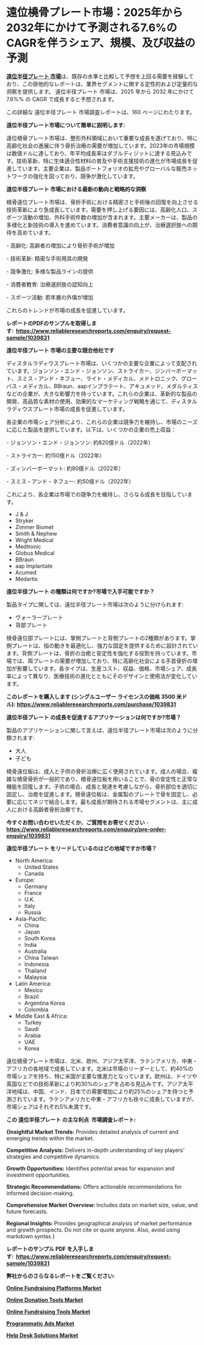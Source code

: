 <p><h1>遠位橈骨プレート市場：2025年から2032年にかけて予測される7.6%のCAGRを伴うシェア、規模、及び収益の予測</h1></p><p data-sourcepos="1:1-1:157"><strong><a href="https://www.reliableresearchreports.com/distal-radius-plates-r1039831?utm_campaign=107&utm_medium=36&utm_source=Github&utm_content=ia&utm_term=10032025&utm_id=distal-radius-plates">遠位半径プレート 市場</a></strong>は、既存の水準と比較して予想を上回る需要を経験しており、この排他的なレポートは、業界セグメントに関する定性的および定量的な洞察を提供します。 遠位半径プレート 市場は、2025 年から 2032 年にかけて 7.6%% の CAGR で成長すると予想されます。</p>
<p data-sourcepos="3:1-3:50">この詳細な 遠位半径プレート 市場調査レポートは、160 ページにわたります。</p>
<p><strong>遠位半径プレート市場について簡単に説明します:</strong></p>
<p><p>遠位橈骨プレート市場は、整形外科領域において重要な成長を遂げており、特に高齢化社会の進展に伴う骨折治療の需要が増加しています。2023年の市場規模は数億ドルに達しており、年平均成長率はダブルディジットに達する見込みです。技術革新、特に生体適合性材料の普及や手術支援技術の進化が市場成長を促進しています。主要企業は、製品ポートフォリオの拡充やグローバルな販売ネットワークの強化を図っており、競争が激化しています。</p></p>
<p><strong>遠位半径プレート 市場における最新の動向と戦略的な洞察</strong></p>
<p><p>橈骨遠位プレート市場は、骨折手術における精密さと手術後の回復を向上させる技術革新により急成長しています。需要を押し上げる要因には、高齢化人口、スポーツ活動の増加、外科手術件数の増加が含まれます。主要メーカーは、製品の多様化と新技術の導入を進めています。消費者意識の向上が、治療選択肢への期待を高めています。</p><p>- 高齢化: 高齢者の増加により骨折手術が増加</p><p>- 技術革新: 精密な手術用具の開発</p><p>- 競争激化: 多様な製品ラインの提供</p><p>- 消費者教育: 治療選択肢の認知向上</p><p>- スポーツ活動: 若年層の外傷が増加</p><p>これらのトレンドが市場の成長を促進しています。</p></p>
<p><strong>レポートのPDFのサンプルを取得します</strong><strong>:&nbsp;&nbsp;<a href="https://www.reliableresearchreports.com/enquiry/request-sample/1039831?utm_campaign=107&utm_medium=36&utm_source=Github&utm_content=ia&utm_term=10032025&utm_id=distal-radius-plates">https://www.reliableresearchreports.com/enquiry/request-sample/1039831</a></strong></p>
<p><strong>遠位半径プレート 市場の主要な競合他社です</strong></p>
<p><p>ディスタルラディウスプレート市場は、いくつかの主要な企業によって支配されています。ジョンソン・エンド・ジョンソン、ストライカー、ジンバーボーマット、スミス・アンド・ネフュー、ライト・メディカル、メドトロニック、グローバス・メディカル、BBraun、aapインプラテート、アキュメッド、メダルティスなどの企業が、大きな影響力を持っています。これらの企業は、革新的な製品の開発、高品質な素材の使用、効果的なマーケティング戦略を通じて、ディスタルラディウスプレート市場の成長を促進しています。</p><p>各企業の市場シェア分析により、これらの企業は競争力を維持し、市場のニーズに応じた製品を提供しています。以下は、いくつかの企業の売上収益：</p><p>- ジョンソン・エンド・ジョンソン: 約820億ドル（2022年）</p><p>- ストライカー: 約150億ドル（2022年）</p><p>- ズィンバーボーマット: 約80億ドル（2022年）</p><p>- スミス・アンド・ネフュー: 約50億ドル（2022年）</p><p>これにより、各企業は市場での競争力を維持し、さらなる成長を目指しています。</p></p>
<p><ul><li>J & J</li><li>Stryker</li><li>Zimmer Biomet</li><li>Smith & Nephew</li><li>Wright Medical</li><li>Medtronic</li><li>Globus Medical</li><li>BBraun</li><li>aap Implantate</li><li>Acumed</li><li>Medartis</li></ul></p>
<p><strong>遠位半径プレート の種類は何ですか?市場で入手可能ですか？</strong></p>
<p>製品タイプに関しては、遠位半径プレート市場は次のように分けられます:</p>
<p><ul><li>ヴォーラープレート</li><li>背部プレート</li></ul></p>
<p><p>橈骨遠位部プレートには、掌側プレートと背側プレートの2種類があります。掌側プレートは、指の動きを最適化し、強力な固定を提供するために設計されています。背側プレートは、骨折の治癒と安定性を強化する役割を持っています。市場では、両プレートの需要が増加しており、特に高齢化社会による手首骨折の増加が影響しています。各タイプは、生産コスト、収益、価格、市場シェア、成長率によって異なり、医療技術の進化とともにそのデザインと使用法が変化しています。</p></p>
<p><strong>このレポートを購入します (シングルユーザー ライセンスの価格 3500 米ドル):&nbsp;<a href="https://www.reliableresearchreports.com/purchase/1039831?utm_campaign=107&utm_medium=36&utm_source=Github&utm_content=ia&utm_term=10032025&utm_id=distal-radius-plates">https://www.reliableresearchreports.com/purchase/1039831</a></strong></p>
<p><strong>遠位半径プレート の成長を促進するアプリケーションは何ですか?市場？</strong></p>
<p>製品のアプリケーションに関して言えば、遠位半径プレート市場は次のように分類されます:</p>
<p><ul><li>大人</li><li>子ども</li></ul></p>
<p><p>橈骨遠位板は、成人と子供の骨折治療に広く使用されています。成人の場合、複雑な橈骨骨折が一般的であり、橈骨遠位板を用いることで、骨の安定性と正常な機能を回復します。子供の場合、成長と発達を考慮しながら、骨折部位を適切に固定し、治癒を促進します。橈骨遠位板は、金属製のプレートで骨を固定し、必要に応じてネジで結合します。最も成長が期待される市場セグメントは、主に成人における高齢者骨折治療です。</p></p>
<p><strong>今すぐお問い合わせいただくか、ご質問をお寄せください</strong><strong>&nbsp;</strong>-<strong><a href="https://www.reliableresearchreports.com/enquiry/pre-order-enquiry/1039831?utm_campaign=107&utm_medium=36&utm_source=Github&utm_content=ia&utm_term=10032025&utm_id=distal-radius-plates">https://www.reliableresearchreports.com/enquiry/pre-order-enquiry/1039831</a></strong></p>
<p><strong>遠位半径プレート をリードしているのはどの地域ですか市場？</strong></p>
<p><ul>
    <li>
        North America:
        <ul>
            <li>United States</li>
            <li>Canada</li>
        </ul>
    </li>
    <li>
        Europe:
        <ul>
            <li>Germany</li>
            <li>France</li>
            <li>U.K.</li>
            <li>Italy</li>
            <li>Russia</li>
        </ul>
    </li>
    <li>
        Asia-Pacific:
        <ul>
            <li>China</li>
            <li>Japan</li>
            <li>South Korea</li>
            <li>India</li>
            <li>Australia</li>
            <li>China Taiwan</li>
            <li>Indonesia</li>
            <li>Thailand</li>
            <li>Malaysia</li>
        </ul>
    </li>
    <li>
        Latin America:
        <ul>
            <li>Mexico</li>
            <li>Brazil</li>
            <li>Argentina Korea</li>
            <li>Colombia</li>
        </ul>
    </li>
    <li>
        Middle East & Africa:
        <ul>
            <li>Turkey</li>
            <li>Saudi</li>
            <li>Arabia</li>
            <li>UAE</li>
            <li>Korea</li>
        </ul>
    </li>
    </ul></p>
<p><p>遠位橈骨プレート市場は、北米、欧州、アジア太平洋、ラテンアメリカ、中東・アフリカの各地域で成長しています。北米は市場のリーダーとして、約40%の市場シェアを持ち、特に米国が主要な推進力となっています。欧州は、ドイツや英国などでの技術革新により約30%のシェアを占める見込みです。アジア太平洋地域は、中国、インド、日本での需要増加により約25%のシェアを持つと予測されています。ラテンアメリカと中東・アフリカも徐々に成長していますが、市場シェアはそれぞれ5%未満です。</p></p>
<p><strong>この 遠位半径プレート の主な利点&nbsp; 市場調査レポート:</strong></p>
<p><strong>{Insightful Market Trends:</strong> Provides detailed analysis of current and emerging trends within the market.</p>
<p><strong>Competitive Analysis:</strong> Delivers in-depth understanding of key players' strategies and competitive dynamics.</p>
<p><strong>Growth Opportunities:</strong> Identifies potential areas for expansion and investment opportunities.</p>
<p><strong>Strategic Recommendations:</strong> Offers actionable recommendations for informed decision-making.</p>
<p><strong>Comprehensive Market Overview: </strong>Includes data on market size, value, and future forecasts.</p>
<p><strong>Regional Insights: </strong>Provides geographical analysis of market performance and growth prospects. Do not cite or quote anyone. Also, avoid using markdown syntax.}</p>
<p><strong>レポートのサンプル PDF を入手します:&nbsp;</strong><strong>&nbsp;<a href="https://www.reliableresearchreports.com/enquiry/request-sample/1039831?utm_campaign=107&utm_medium=36&utm_source=Github&utm_content=ia&utm_term=10032025&utm_id=distal-radius-plates">https://www.reliableresearchreports.com/enquiry/request-sample/1039831</a></strong></p>
<p></p>
<p></p>
<p></p>
<p></p>
<p><strong>弊社からのさらなるレポートをご覧ください:</strong></p>
<p><strong><p><a href="https://github.com/jugutstam/Market-Research-Report-List-1/blob/main/online-fundraising-platforms-market.md?utm_campaign=107&utm_medium=36&utm_source=Github&utm_content=ia&utm_term=10032025&utm_id=distal-radius-plates">Online Fundraising Platforms Market</a></p><p><a href="https://github.com/zakkistuey/Market-Research-Report-List-1/blob/main/online-donation-tools-market.md?utm_campaign=107&utm_medium=36&utm_source=Github&utm_content=ia&utm_term=10032025&utm_id=distal-radius-plates">Online Donation Tools Market</a></p><p><a href="https://github.com/pilukypalis/Market-Research-Report-List-1/blob/main/online-fundraising-tools-market.md?utm_campaign=107&utm_medium=36&utm_source=Github&utm_content=ia&utm_term=10032025&utm_id=distal-radius-plates">Online Fundraising Tools Market</a></p><p><a href="https://github.com/siertnamba7u/Market-Research-Report-List-1/blob/main/programmatic-ads-market.md?utm_campaign=107&utm_medium=36&utm_source=Github&utm_content=ia&utm_term=10032025&utm_id=distal-radius-plates">Programmatic Ads Market</a></p><p><a href="https://github.com/reahmmunises/Market-Research-Report-List-1/blob/main/help-desk-solutions-market.md?utm_campaign=107&utm_medium=36&utm_source=Github&utm_content=ia&utm_term=10032025&utm_id=distal-radius-plates">Help Desk Solutions Market</a></p></strong></p>